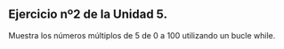 ## Ejercicio nº2 de la Unidad 5.

Muestra los números múltiplos de 5 de 0 a 100 utilizando un bucle while.